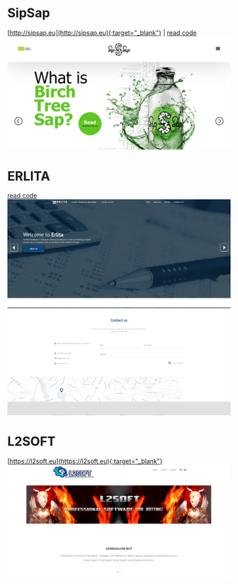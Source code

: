 # SipSap
[http://sipsap.eu](http://sipsap.eu){:target="_blank"} | [read code](sipsap/index.html)
![demo](screenshots/sipsap.png)


# ERLITA
[read code](erlita/index.html)
![demo](screenshots/erlita.png)
![demo](screenshots/erlita-contact.png)

# L2SOFT
[https://l2soft.eu](https://l2soft.eu){:target="_blank"}
![demo](screenshots/l2soft.png)
